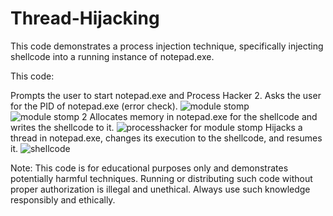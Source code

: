 # Thread-Hijacking
This code demonstrates a process injection technique, specifically injecting shellcode into a running instance of notepad.exe. 

This code:

Prompts the user to start notepad.exe and Process Hacker 2.
Asks the user for the PID of notepad.exe (error check).
![module stomp](https://github.com/hadiqHus/Thread-Hijacking/assets/64806441/ab558dff-8662-4846-876a-198b31035c63)
![module stomp 2](https://github.com/hadiqHus/Thread-Hijacking/assets/64806441/6939c5ed-35ff-42a5-abd1-5a899279c480)
Allocates memory in notepad.exe for the shellcode and writes the shellcode to it.
![processhacker for module stomp](https://github.com/hadiqHus/Thread-Hijacking/assets/64806441/2a49bc89-0eac-4d64-a3b2-7032a983f366)
Hijacks a thread in notepad.exe, changes its execution to the shellcode, and resumes it.
![shellcode](https://github.com/hadiqHus/Thread-Hijacking/assets/64806441/c6470574-e3be-4a9a-bbcc-638395e41cc5)

Note: This code is for educational purposes only and demonstrates potentially harmful techniques. Running or distributing such code without proper authorization is illegal and unethical. Always use such knowledge responsibly and ethically.
